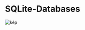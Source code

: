 # SQLite-Databases

![kép](https://github.com/antaladrien/SQLite-Databases/assets/43675614/e80d8ea3-d68c-47b8-b97e-abce2d6d95f4)
